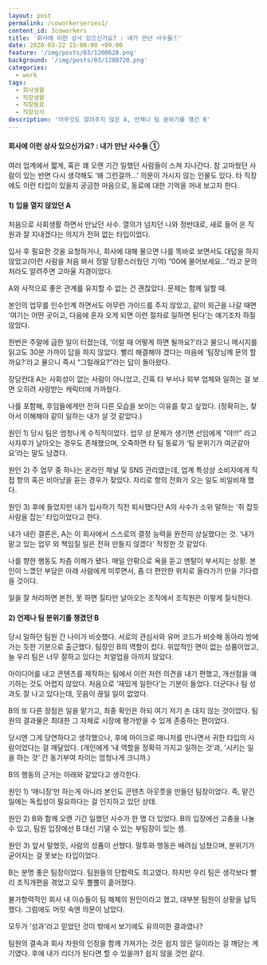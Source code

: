 ```yaml
---
layout: post
permalink: /coworkerseries1/
content_id: 3coworkers
title: '회사에 이런 상사 있으신가요? : 내가 만난 사수들①'
date: 2020-03-22 15:00:00 +09:00
feature: '/img/posts/03/1200628.png'
background: '/img/posts/03/1280720.png'
categories:
  - work
tags:
  - 회사생활
  - 직장생활
  - 직장동료
  - 직장상사
description: '아무것도 알려주지 않은 A, 언제나 팀 분위기를 챙긴 B'
---
```


#### 회사에 이런 상사 있으신가요? : 내가 만난 사수들 ①

여러 업계에서 짧게, 혹은 꽤 오랜 기간 일했던 사람들이 스쳐 지나간다.  참 고마웠던 사람이 있는 반면 다시 생각해도 ‘왜 그런걸까…’ 의문이 가시지 않는 인물도 있다. 타 직장에도 이런 타입이 있을지 궁금한 마음으로, 동료에 대한 기억을 꺼내 보고자 한다.



#### 1) 입을 열지 않았던 A

처음으로 사회생활 하면서 만났던 사수. 열의가 넘치던 나와 정반대로, 새로 들어 온 직원과 잘 지내겠다는 의지가 전혀 없는 타입이었다.

입사 후 필요한 것을 요청하거나, 회사에 대해 물으면 나를 똑바로 보면서도 대답을 하지 않았고(이런 사람을 처음 봐서 정말 당황스러웠던 기억) “00에 물어보세요…”라고 문의처라도 알려주면 고마울 지경이었다.

A와 사적으로 좋은 관계를 유지할 수 없는 건 괜찮았다. 문제는 함께 일할 때.

본인의 업무를 인수인계 하면서도 아무런 가이드를 주지 않았고, 같이 외근을 나갈 때면 ‘여기는 어떤 곳이고, 다음에 혼자 오게 되면 이런 절차로 일하면 된다’는 얘기조차 하질 않았다.

한번은 주말에 급한 일이 터졌는데, ‘이럴 때 어떻게 하면 될까요?’라고 물으니 메시지를 읽고도 30분 가까이 답을 하지 않았다. 빨리 해결해야 겠다는 마음에 ‘팀장님께 문의 할까요?’라고 물으니 즉시 “그럴래요?”라는 답이 돌아왔다.

장담컨대 A는 사회성이 없는 사람이 아니었고, 간혹 타 부서나 외부 업체와 일하는 걸 보면 오히려 사랑받는 캐릭터에 가까웠다.

나를 포함해, 후임들에게만 전혀 다른 모습을 보이는 이유를 찾고 싶었다. (정확히는, 찾아서 이해해야 같이 일하는 내가 살 것 같았다.)

원인 1) 당시 팀은 엄청나게 수직적이었다. 업무 상 문제가 생기면 선임에게 “야!!!” 라고 사자후가 날아오는 경우도 존재했으며, 오죽하면 타 팀 동료가 ‘팀 분위기가 여군같아요’라는 말도 남겼다.

원인 2) 주 업무 중 하나는 온라인 채널 및 SNS 관리였는데, 업계 특성상 소비자에게 직접 항의 혹은 비아냥을 듣는 경우가 잦았다. 자리로 항의 전화가 오는 일도 비일비재 했다.

원인 3) 후에 들었지만 내가 입사하기 직전 퇴사했다던 A의 사수가 소위 말하는 ‘쥐 잡듯 사람을 잡는’ 타입이었다고 한다.

내가 내린 결론은, A는 이 회사에서 스스로의 결정 능력을 완전히 상실했다는 것. ‘내가 맡고 있는 업무 외 책임질 일은 전혀 만들지 않겠다' 작정한 것 같았다.

나를 향한 행동도 차츰 이해가 됐다. 매일 안팎으로 욕을 듣고 멘탈이 부서지는 상황. 본인이 느꼈던 부담은 아래 사람에게 미루면서, 좀 더 편안한 위치로 올라가기 만을 기다렸을 것이다.

일을 잘 처리하면 본전, 못 하면 질타만 날아오는 조직에서 조직원은 이렇게 질식한다.

#### 2) 언제나 팀 분위기를 챙겼던 B

당시 일하던 팀원 간 나이가 비슷했다. 서로의 관심사와 유머 코드가 비슷해 동아리 방에 가는 듯한 기분으로 출근했다. 팀장인 B의 역할이 컸다. 위압적인 면이 없는 성품이었고, 늘 우리 팀은 너무 잘하고 있다는 치얼업을 아끼지 않았다.

아이디어를 내고 콘텐츠를 제작하는 팀에서 이런 저런 의견을 내기 편했고, 개선점을 얘기하는 것도 어렵지 않았다. 처음으로 ‘재밌게 일한다’는 기분이 들었다. 더군다나 팀 성과도 잘 나고 있다는데, 웃음이 끊일 일이 없었다.

B의 또 다른 장점은 일을 맡기고, 최종 확인은 하되 여기 저기 손 대지 않는 것이었다. 팀원의 결과물은 최대한 그 자체로 시장에 평가받을 수 있게 존중하는 편이었다.

당시엔 그게 당연하다고 생각했으나, 후에 마이크로 매니저를 만나면서 귀한 타입의 사람이었다는 걸 깨달았다. (개인에게 ‘내 역할을 정확히 가지고 일하는 것’과, ‘시키는 일을 하는 것’ 간 동기부여 차이는 엄청나게 크니까.)

B의 행동의 근거는 아래와 같았다고 생각한다.

원인 1) ‘매니징’만 하는게 아니라 본인도 콘텐츠 아웃풋을 만들던 팀장이었다. 즉, 맡긴 일에는 독립성이 필요하다는 걸 인지하고 있던 상태.

원인 2) B와 함께 오랜 기간 일했던 사수가 한 명 더 있었다. B의 입장에선 고충을 나눌 수 있고, 팀원 입장에선 B 대신 기댈 수 있는 부팀장이 있는 셈.

원인 3) 앞서 말했듯, 사람의 성품이 선했다. 말투와 행동은 배려심 넘쳤으며, 분위기가 굳어지는 걸 못보는 타입이었다.

B는 분명 좋은 팀장이었다. 팀원들의 단합력도 최고였다. 하지만 우리 팀은 생각보다 빨리 조직개편을 겪었고 모두 뿔뿔이 흩어졌다.

불가항력적인 회사 내 이슈들이 팀 해체의 원인이라고 했고, 대부분 팀원이 상황을 납득했다. 그럼에도 머릿 속엔 의문이 남았다.

모두가 ‘성과'라고 믿었던 것이 밖에서 보기에도 유의미한 결과였나?

팀원의 결속과 회사 차원의 인정을 함께 가져가는 것은 쉽지 않은 일이라는 걸 깨닫는 계기였다. 후에 내가 리더가 된다면 할 수 있을까? 쉽지 않을 것만 같다.
